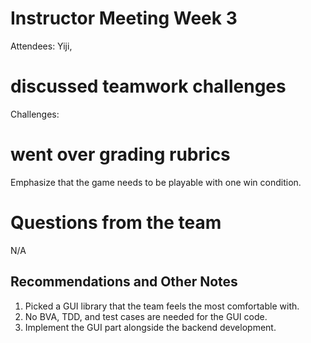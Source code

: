 # Instructor Meeting Week 3

Attendees: Yiji, 

# discussed teamwork challenges
Challenges:

   
# went over grading rubrics
Emphasize that the game needs to be playable with one win condition.

# Questions from the team
N/A

## Recommendations and Other Notes
1. Picked a GUI library that the team feels the most comfortable with.
2. No BVA, TDD, and test cases are needed for the GUI code.
3. Implement the GUI part alongside the backend development.
